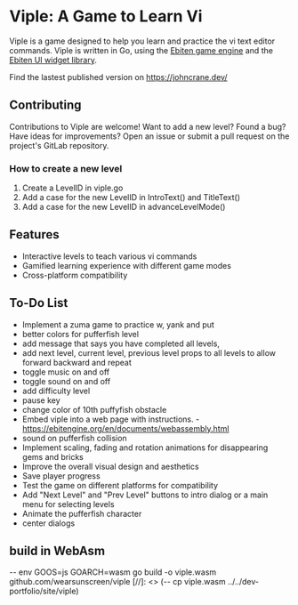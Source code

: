 # Viple: A Game to Learn Vi
Viple is a game designed to help you learn and practice the vi text editor commands. Viple is written in Go, using the [Ebiten game engine](https://ebitengine.org/) and the [Ebiten UI widget library](https://ebitenui.github.io/). 

Find the lastest published version on https://johncrane.dev/

## Contributing
Contributions to Viple are welcome! Want to add a new level? Found a bug? Have ideas for improvements? Open an issue or submit a pull request on the project's GitLab repository.

### How to create a new level
1. Create a LevelID in viple.go
1. Add a case for the new LevelID in IntroText() and TitleText()
1. Add a case for the new LevelID in advanceLevelMode()

## Features
- Interactive levels to teach various vi commands
- Gamified learning experience with different game modes
- Cross-platform compatibility

## To-Do List
- Implement a zuma game to practice w, yank and put
- better colors for pufferfish level
- add message that says you have completed all levels, 
- add next level, current level, previous level props to all levels to allow forward backward and repeat
- toggle music on and off
- toggle sound on and off
- add difficulty level
- pause key
- change color of 10th puffyfish obstacle
- Embed viple into a web page with instructions. - https://ebitengine.org/en/documents/webassembly.html
- sound on pufferfish collision
- Implement scaling, fading and rotation animations for disappearing gems and bricks
- Improve the overall visual design and aesthetics
- Save player progress
- Test the game on different platforms for compatibility
- Add "Next Level" and "Prev Level" buttons to intro dialog or a main menu for selecting levels
- Animate the pufferfish character
- center dialogs

## build in WebAsm
-- env GOOS=js GOARCH=wasm go build -o viple.wasm github.com/wearsunscreen/viple
[//]: <> (-- cp viple.wasm ../../dev-portfolio/site/viple)


